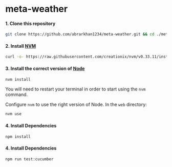# meta-weather


#### 1. Clone this repository

```bash
git clone https://github.com/abrarkhan1234/meta-weather.git && cd ./meta-weather
```

#### 2. Install [NVM](https://github.com/creationix/nvm)

```bash
curl -o- https://raw.githubusercontent.com/creationix/nvm/v0.33.11/install.sh | bash
```

#### 3. Install the correct version of [Node](https://nodejs.org/en/)

```bash
nvm install
```

You will need to restart your terminal in order to start using the `nvm` command.

Configure `nvm` to use the right version of Node. In the `web` directory:

```bash
nvm use
```

#### 4. Install Dependencies

```bash
npm install
```

#### 4. Install Dependencies

```bash
npm run test:cucumber
```